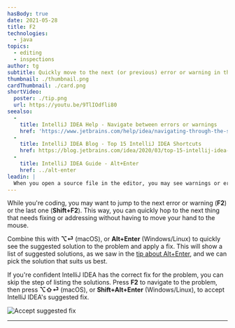 ```yaml
---
hasBody: true
date: 2021-05-28
title: F2
technologies:
  - java
topics:
  - editing
  - inspections
author: tg
subtitle: Quickly move to the next (or previous) error or warning in the file.
thumbnail: ./thumbnail.png
cardThumbnail: ./card.png
shortVideo:
  poster: ./tip.png
  url: https://youtu.be/9TlIOdfli80
seealso:
  - 
    title: IntelliJ IDEA Help - Navigate between errors or warnings
    href: 'https://www.jetbrains.com/help/idea/navigating-through-the-source-code.html#navigate-errors-warnings'
  - 
    title: IntelliJ IDEA Blog - Top 15 IntelliJ IDEA Shortcuts
    href: https://blog.jetbrains.com/idea/2020/03/top-15-intellij-idea-shortcuts/
  - 
    title: IntelliJ IDEA Guide - Alt+Enter
    href: ../alt-enter
leadin: |
  When you open a source file in the editor, you may see warnings or errors in this file. You can quickly step through to check all these issues without having to use the mouse, just press **F2**.
---
```


  While you're coding, you may want to jump to the next error or warning (**F2**) or the last one (**Shift+F2**). This way, you can quickly hop to the next thing that needs fixing or addressing without having to move your hand to the mouse.

  Combine this with **⌥⏎** (macOS), or **Alt+Enter** (Windows/Linux) to quickly see the suggested solution to the problem and apply a fix. This will show a list of suggested solutions, as we saw in the [tip about Alt+Enter](../alt-enter), and we can pick the solution that suits us best.

  If you're confident IntelliJ IDEA has the correct fix for the problem, you can skip the step of listing the solutions. Press **F2** to navigate to the problem, then press **⌥⇧⏎** (macOS), or **Shift+Alt+Enter** (Windows/Linux), to accept IntelliJ IDEA's suggested fix.

![Accept suggested fix](accept-suggestion.png)

---
